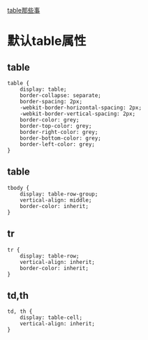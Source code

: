 [table那些事](http://yujiangshui.com/about-table/)

# 默认table属性

## table
```
table {
    display: table;
    border-collapse: separate;
    border-spacing: 2px;
    -webkit-border-horizontal-spacing: 2px;
    -webkit-border-vertical-spacing: 2px;
    border-color: grey;
    border-top-color: grey;
    border-right-color: grey;
    border-bottom-color: grey;
    border-left-color: grey;
}
```

## table
```
tbody {
    display: table-row-group;
    vertical-align: middle;
    border-color: inherit;
}
```

## tr
```
tr {
    display: table-row;
    vertical-align: inherit;
    border-color: inherit;
}
```

## td,th
```
td, th {
    display: table-cell;
    vertical-align: inherit;
}
```